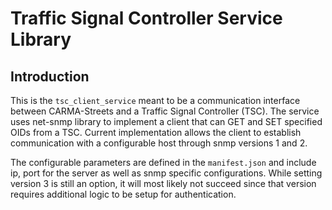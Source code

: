 # Traffic Signal Controller Service Library

## Introduction

This is the `tsc_client_service` meant to be a communication interface between CARMA-Streets and a Traffic Signal Controller (TSC). The service uses net-snmp library to implement a client that can GET and SET specified OIDs from a TSC. Current implementation allows the client to establish communication with a configurable host through snmp versions 1 and 2. 

The configurable parameters are defined in the `manifest.json` and include ip, port for the server as well as snmp specific configurations. While setting version 3 is still an option, it will most likely not succeed since that version requires additional logic to be setup for authentication.




